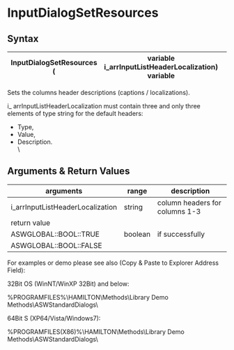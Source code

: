 # InputDialogSetResources

## Syntax

| InputDialogSetResources ( | variable i\_arrInputListHeaderLocalization) variable |   |
| ------------------------- | ---------------------------------------------------- | - |

Sets the columns header descriptions (captions / localizations).

i\_ arrInputListHeaderLocalization must contain three and only three elements of type string for the default headers:

* Type,
* Value,
* Description.\
  \


## Arguments & Return Values

| arguments                         | range   | description                    |
| --------------------------------- | ------- | ------------------------------ |
| i\_arrInputListHeaderLocalization | string  | column headers for columns 1-3 |
| return value                      |         |                                |
| ASWGLOBAL::BOOL::TRUE             | boolean | if successfully                |
| ASWGLOBAL::BOOL::FALSE            |         |                                |

For examples or demo please see also (Copy & Paste to Explorer Address Field):

32Bit OS (WinNT/WinXP 32Bit) and below:

%PROGRAMFILES%\HAMILTON\Methods\Library Demo Methods\ASWStandardDialogs\\

64Bit S (XP64/Vista/Windows7):

%PROGRAMFILES(X86)%\HAMILTON\Methods\Library Demo Methods\ASWStandardDialogs\\
